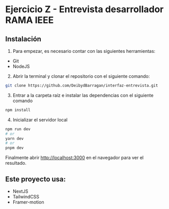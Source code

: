 # Ejercicio Z - Entrevista desarrollador RAMA IEEE

## Instalación
1. Para empezar, es necesario contar con las siguientes herramientas:
- Git
- NodeJS
2. Abrir la terminal y clonar el repositorio con el siguiente comando:

```bash
git clone https://github.com/DeibydBarragan/interfaz-entrevista.git
```
3. Entrar a la carpeta raíz e instalar las dependencias con el siguiente comando

```bash
npm install
```

4. Inicializar el servidor local

```bash
npm run dev
# or
yarn dev
# or
pnpm dev
```

Finalmente abrir [http://localhost:3000](http://localhost:3000) en el navegador para ver el resultado.

## Este proyecto usa:
- NextJS
- TailwindCSS
- Framer-motion
